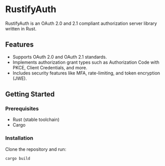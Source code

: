 # RustifyAuth

RustifyAuth is an OAuth 2.0 and 2.1 compliant authorization server library written in Rust. 

## Features
- Supports OAuth 2.0 and OAuth 2.1 standards.
- Implements authorization grant types such as Authorization Code with PKCE, Client Credentials, and more.
- Includes security features like MFA, rate-limiting, and token encryption (JWE).

## Getting Started
### Prerequisites
- Rust (stable toolchain)
- Cargo

### Installation
Clone the repository and run:

```bash
cargo build
